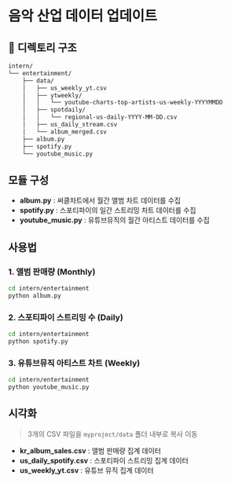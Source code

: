 # 음악 산업 데이터 업데이트

## 📂 디렉토리 구조
```bash
intern/                           
└── entertainment/                
    ├── data/
    │   ├── us_weekly_yt.csv
    │   ├── ytweekly/             
    │   │   └── youtube-charts-top-artists-us-weekly-YYYYMMDD
    │   ├── spotdaily/             
    │   │   └── regional-us-daily-YYYY-MM-DD.csv
    │   ├── us_daily_stream.csv   
    │   └── album_merged.csv       
    ├── album.py                   
    ├── spotify.py                 
    └── youtube_music.py           
```

## 모듈 구성
- **album.py** : 써클차트에서 월간 앨범 차트 데이터를 수집
- **spotify.py** : 스포티파이의 일간 스트리밍 차트 데이터를 수집
- **youtube_music.py** : 유튜브뮤직의 월간 아티스트 데이터를 수집

## 사용법
### 1. 앨범 판매량 (Monthly)
```bash
cd intern/entertainment
python album.py
```

### 2. 스포티파이 스트리밍 수 (Daily)
```bash
cd intern/entertainment
python spotify.py
```

### 3. 유튜브뮤직 아티스트 차트 (Weekly)
```bash
cd intern/entertainment
python youtube_music.py
```

## 시각화
> 3개의 CSV 파일을 `myproject/data` 폴더 내부로 복사 이동
- **kr_album_sales.csv** : 앨범 판매량 집계 데이터
- **us_daily_spotify.csv** : 스포티파이 스트리밍 집계 데이터
- **us_weekly_yt.csv** : 유튜브 뮤직 집계 데이터 